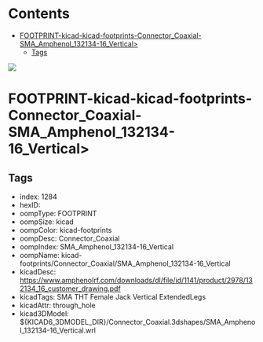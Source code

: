 



Contents
========

* [FOOTPRINT-kicad-kicad-footprints-Connector_Coaxial-SMA_Amphenol_132134-16_Vertical>](#footprint-kicad-kicad-footprints-connector_coaxial-sma_amphenol_132134-16_vertical)
	* [Tags](#tags)
  
![][im]
# FOOTPRINT-kicad-kicad-footprints-Connector_Coaxial-SMA_Amphenol_132134-16_Vertical>

## Tags

- index: 1284
- hexID: 
- oompType: FOOTPRINT
- oompSize: kicad
- oompColor: kicad-footprints
- oompDesc: Connector_Coaxial
- oompIndex: SMA_Amphenol_132134-16_Vertical
- oompName: kicad-footprints/Connector_Coaxial/SMA_Amphenol_132134-16_Vertical
- kicadDesc: https://www.amphenolrf.com/downloads/dl/file/id/1141/product/2978/132134_16_customer_drawing.pdf
- kicadTags: SMA THT Female Jack Vertical ExtendedLegs
- kicadAttr: through_hole
- kicad3DModel: ${KICAD6_3DMODEL_DIR}/Connector_Coaxial.3dshapes/SMA_Amphenol_132134-16_Vertical.wrl



[im]: image.png
